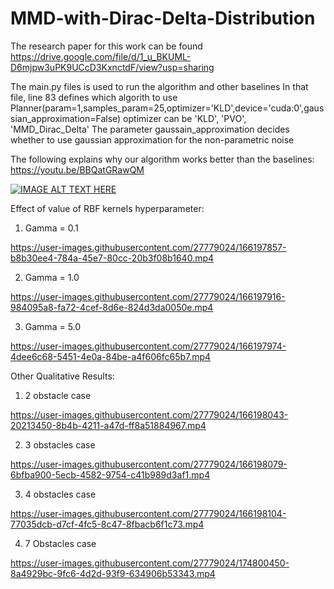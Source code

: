 # MMD-with-Dirac-Delta-Distribution
The research paper for this work can be found https://drive.google.com/file/d/1_u_BKUML-D6mjpw3uPK9UCcD3KxnctdF/view?usp=sharing

The main.py files is used to run the algorithm and other baselines
In that file, line 83 defines which algorith to use
Planner(param=1,samples_param=25,optimizer='KLD',device='cuda:0',gaussian_approximation=False)
optimizer can be 'KLD', 'PVO', 'MMD_Dirac_Delta'
The parameter gaussain_approximation decides whether to use gaussian approximation for the non-parametric noise

The following explains why our algorithm works better than the baselines:
https://youtu.be/BBQatGRawQM

[![IMAGE ALT TEXT HERE](https://img.youtube.com/vi/BBQatGRawQM/maxresdefault.jpg)](https://www.youtube.com/watch?v=BBQatGRawQM)

Effect of value of RBF kernels hyperparameter:
1. Gamma = 0.1

https://user-images.githubusercontent.com/27779024/166197857-b8b30ee4-784a-45e7-80cc-20b3f08b1640.mp4


2. Gamma = 1.0

https://user-images.githubusercontent.com/27779024/166197916-984095a8-fa72-4cef-8d6e-824d3da0050e.mp4


3. Gamma = 5.0

https://user-images.githubusercontent.com/27779024/166197974-4dee6c68-5451-4e0a-84be-a4f606fc65b7.mp4


Other Qualitative Results:
1. 2 obstacle case

https://user-images.githubusercontent.com/27779024/166198043-20213450-8b4b-4211-a47d-ff8a51884967.mp4


2. 3 obstacles case 

https://user-images.githubusercontent.com/27779024/166198079-6bfba900-5ecb-4582-9754-c41b989d3af1.mp4


3. 4 obstacles case

https://user-images.githubusercontent.com/27779024/166198104-77035dcb-d7cf-4fc5-8c47-8fbacb6f1c73.mp4

4. 7 Obstacles case

https://user-images.githubusercontent.com/27779024/174800450-8a4929bc-9fc6-4d2d-93f9-634906b53343.mp4


